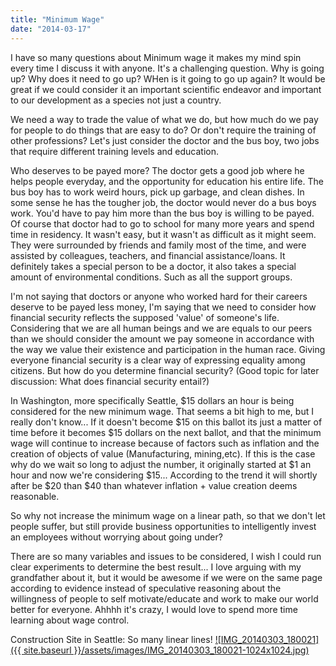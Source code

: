 ```yaml
---
title: "Minimum Wage"
date: "2014-03-17"
---
```


I have so many questions about Minimum wage it makes my mind spin every time I discuss it with anyone. It's a challenging question. Why is going up? Why does it need to go up? WHen is it going to go up again? It would be great if we could consider it an important scientific endeavor and important to our development as a species not just a country.

We need a way to trade the value of what we do, but how much do we pay for people to do things that are easy to do? Or don't require the training of other professions? Let's just consider the doctor and the bus boy, two jobs that require different training levels and education.

Who deserves to be payed more? The doctor gets a good job where he helps people everyday, and the opportunity for education his entire life. The bus boy has to work weird hours, pick up garbage, and clean dishes. In some sense he has the tougher job, the doctor would never do a bus boys work. You'd have to pay him more than the bus boy is willing to be payed. Of course that doctor had to go to school for many more years and spend time in residency. It wasn't easy, but it wasn't as difficult as it might seem. They were surrounded by friends and family most of the time, and were assisted by colleagues, teachers, and financial assistance/loans. It definitely takes a special person to be a doctor, it also takes a special amount of environmental conditions. Such as all the support groups.

I'm not saying that doctors or anyone who worked hard for their careers deserve to be payed less money, I'm saying that we need to consider how financial security reflects the supposed 'value' of someone's life. Considering that we are all human beings and we are equals to our peers than we should consider the amount we pay someone in accordance with the way we value their existence and participation in the human race. Giving everyone financial security is a clear way of expressing equality among citizens. But how do you determine financial security? (Good topic for later discussion: What does financial security entail?)

In Washington, more specifically Seattle, $15 dollars an hour is being considered for the new minimum wage. That seems a bit high to me, but I really don't know... If it doesn't become $15 on this ballot its just a matter of time before it becomes $15 dollars on the next ballot, and that the minimum wage will continue to increase because of factors such as inflation and the creation of objects of value (Manufacturing, mining,etc). If this is the case why do we wait so long to adjust the number, it originally started at $1 an hour and now we're considering $15... According to the trend it will shortly after be $20 than $40 than whatever inflation + value creation deems reasonable.

So why not increase the minimum wage on a linear path, so that we don't let people suffer, but still provide business opportunities to intelligently invest an employees without worrying about going under?

There are so many variables and issues to be considered, I wish I could run clear experiments to determine the best result... I love arguing with my grandfather about it, but it would be awesome if we were on the same page according to evidence instead of speculative reasoning about the willingness of people to self motivate/educate and work to make our world better for everyone. Ahhhh it's crazy, I would love to spend more time learning about wage control.

Construction Site in Seattle: So many linear lines! [![IMG_20140303_180021]({{ site.baseurl }}/assets/images/IMG_20140303_180021-1024x1024.jpg)](http://timmyreilly.azurewebsites.net/wp-content/uploads/2014/03/IMG_20140303_180021.jpg)

